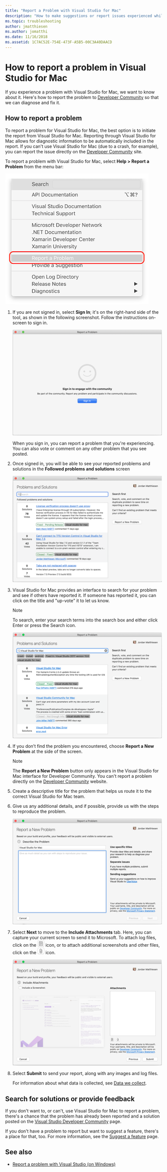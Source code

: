 ```yaml
---
title: "Report a Problem with Visual Studio for Mac"
description: "How to make suggestions or report issues experienced while using Visual Studio for Mac."
ms.topic: troubleshooting
author: jmatthiesen
ms.author: jomatthi
ms.date: 11/16/2018
ms.assetid: 1C7AC52E-754E-473F-A5B5-00C3A40DAACD
---
```

# How to report a problem in Visual Studio for Mac

If you experience a problem with Visual Studio for Mac, we want to know about it. Here's how to report the problem to [Developer Community](https://aka.ms/feedback/report?space=41) so that we can diagnose and fix it.

## How to report a problem

To report a problem for Visual Studio for Mac, the best option is to initiate the report from Visual Studio for Mac. Reporting through Visual Studio for Mac allows for diagnostic information to be automatically included in the report. If you can't use Visual Studio for Mac (due to a crash, for example), you can report the issue directly on the [Developer Community](https://aka.ms/feedback/report?space=41/content/problem/post.html?space=41) site.

To report a problem with Visual Studio for Mac, select **Help > Report a Problem** from the menu bar:

![report a problem link](media/report-problem-image1.png)

1. If you are not signed in, select **Sign In**; it's on the right-hand side of the tool, as shown in the following screenshot. Follow the instructions on-screen to sign in.

    ![dialog with "sign in" button](media/report-problem-image2.png)

    When you sign in, you can report a problem that you're experiencing. You can also vote or comment on any other problem that you see posted.

1. Once signed in, you will be able to see your reported problems and solutions in the **Followed problems and solutions** screen

    ![list of reported problems](media/report-problem-image3.png)

1. Visual Studio for Mac provides an interface to search for your problem and see if others have reported it. If someone has reported it, you can click on the title and "up-vote" it to let us know.
   > [!NOTE]
   > To search, enter your search terms into the search box and either click Enter or press the Search icon.

   ![Search and vote for similar problems](media/report-problem-image4.png)

1. If you don’t find the problem you encountered, choose **Report a New Problem** at the side of the screen.

   > [!NOTE]
   > The **Report a New Problem** button only appears in the Visual Studio for Mac interface for Developer Community. You can't report a problem directly on the [Developer Community](https://aka.ms/feedback/report?space=41/) website.

1. Create a descriptive title for the problem that helps us route it to the correct Visual Studio for Mac team.

1. Give us any additional details, and if possible, provide us with the steps to reproduce the problem.

   ![Report a new problem](media/report-problem-image5.png)

1. Select **Next** to move to the **Include Attachments** tab. Here, you can capture your current screen to send it to Microsoft. To attach log files, click on the ![Attach Logs](media/report-problem-attach-logs.png) icon, or to attach additional screenshots and other files, click on the ![Attach File](media/report-problem-attach-file.png) icon.

   ![Attach a screenshot to a Visual Studio for Mac problem report](media/report-problem-image6.png)

1. Select **Submit** to send your report, along with any images and log files.

   For information about what data is collected, see [Data we collect](/visualstudio/ide/developer-community-privacy#data-we-collect).

## Search for solutions or provide feedback

If you don't want to, or can't, use Visual Studio for Mac to report a problem, there's a chance that the problem has already been reported and a solution posted on the [Visual Studio Developer Community](https://aka.ms/feedback/report?space=41/) page.

If you don't have a problem to report but want to suggest a feature, there's a place for that, too. For more information, see the [Suggest a feature](https://aka.ms/feedback/report?space=41/content/idea/post.html?space=41) page.

## See also

- [Report a problem with Visual Studio (on Windows)](/visualstudio/ide/how-to-report-a-problem-with-visual-studio-2017)

